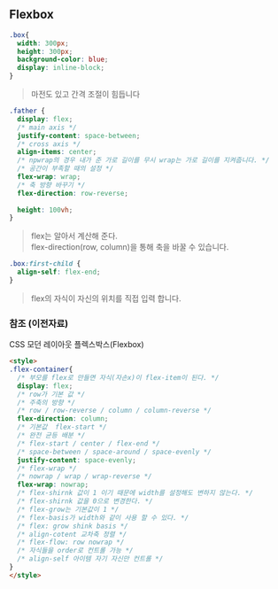 
## Flexbox

```css
.box{
  width: 300px;
  height: 300px;
  background-color: blue;
  display: inline-block;
}
```
> 마전도 있고 간격 조절이 힘듭니다<br>

```css
.father {
  display: flex;
  /* main axis */
  justify-content: space-between; 
  /* cross axis */
  align-items: center;
  /* npwrap의 경우 내가 준 가로 길이를 무시 wrap는 가로 길이를 지켜줍니다. */
  /* 공간이 부족할 때의 설정 */
  flex-wrap: wrap;
  /* 축 방향 바꾸기 */
  flex-direction: row-reverse;
  
  height: 100vh;
}
```
> flex는 알아서 계산해 준다.<br>
> flex-direction(row, column)을 통해 축을 바꿀 수 있습니다.

```css
.box:first-child {
  align-self: flex-end;
}
```
> flex의 자식이 자신의 위치를 직접 입력 합니다.

### 참조 (이전자료)
CSS 모던 레이아웃
플렉스박스(Flexbox)
```html
<style>
.flex-container{
  /* 부모를 flex로 만들면 자식(자손x)이 flex-item이 된다. */
  display: flex;
  /* row가 기본 값 */
  /* 주축의 방향 */
  /* row / row-reverse / column / column-reverse */
  flex-direction: column;
  /* 기본값  flex-start */
  /* 완전 균등 배분 */
  /* flex-start / center / flex-end */
  /* space-between / space-around / space-evenly */
  justify-content: space-evenly;
  /* flex-wrap */
  /* nowrap / wrap / wrap-reverse */
  flex-wrap: nowrap;
  /* flex-shirnk 값이 1 이기 때문에 width를 설정해도 변하지 않는다. */
  /* flex-shirnk 값을 0으로 변경한다. */
  /* flex-grow는 기본값이 1 */
  /* flex-basis가 width와 같이 사용 할 수 있다. */
  /* flex: grow shink basis */
  /* align-cotent 교차축 정렬 */
  /* flex-flow: row nowrap */
  /* 자식들을 order로 컨트롤 가능 */
  /* align-self 아이템 자기 자신만 컨트롤 */
}
</style> 
```